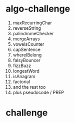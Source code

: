 # algo-challenge

1. maxRecurringChar
2. reverseString
3. palindromeChecker
4. mergeArrays
5. vowelsCounter
6. capSentence
7. whereIBelong
8. falsyBouncer
9. fizzBuzz
10. longestWord
11. isAnagram
12. factorial
13. and the rest too
14. plus pseudocode / PREP

# challenge
